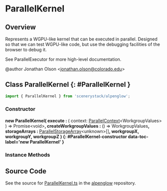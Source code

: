 # ParallelKernel

## Overview

Represents a WGPU-like kernel that can be executed in parallel. Designed so that we can test WGPU-like code, but use
the debugging facilities of the browser to debug it.

See ParallelExecutor for more high-level documentation.

@author Jonathan Olson &lt;jonathan.olson@colorado.edu&gt;

## Class ParallelKernel {: #ParallelKernel }


```js
import { ParallelKernel } from 'scenerystack/alpenglow';
```
### Constructor

#### new ParallelKernel( execute : <span style="font-weight: 400;">( context: [ParallelContext](../alpenglow/ParallelContext.md)&lt;WorkgroupValues&gt; ) =&gt; Promise&lt;<span style="color: hsla(calc(var(--md-hue) + 180deg),80%,40%,1);">void</span>&gt;</span>, createWorkgroupValues : <span style="font-weight: 400;">() =&gt; WorkgroupValues</span>, storageArrays : <span style="font-weight: 400;">[ParallelStorageArray](../alpenglow/ParallelStorageArray.md)&lt;<span style="color: hsla(calc(var(--md-hue) + 180deg),80%,40%,1);">unknown</span>&gt;[]</span>, workgroupX, workgroupY, workgroupZ ) {: #ParallelKernel-constructor data-toc-label='new ParallelKernel' }

### Instance Methods





## Source Code

See the source for [ParallelKernel.ts](https://github.com/phetsims/alpenglow/blob/main/js/parallel/ParallelKernel.ts) in the [alpenglow](https://github.com/phetsims/alpenglow) repository.
